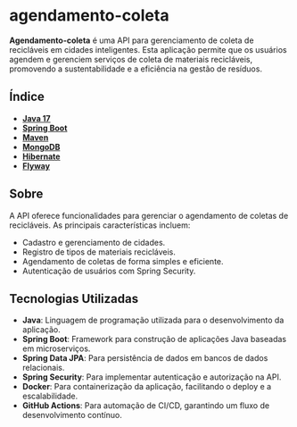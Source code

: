 # agendamento-coleta

**Agendamento-coleta** é uma API para gerenciamento de coleta de recicláveis em cidades inteligentes. Esta aplicação permite que os usuários agendem e gerenciem serviços de coleta de materiais recicláveis, promovendo a sustentabilidade e a eficiência na gestão de resíduos.

## Índice

- **[Java 17](https://www.oracle.com/java)**
- **[Spring Boot](https://spring.io/projects/spring-boot)**
- **[Maven](https://maven.apache.org)**
- **[MongoDB](https://www.mongodb.com/)**
- **[Hibernate](https://hibernate.org)**
- **[Flyway](https://flywaydb.org)**

## Sobre

A API oferece funcionalidades para gerenciar o agendamento de coletas de recicláveis. As principais características incluem:

- Cadastro e gerenciamento de cidades.
- Registro de tipos de materiais recicláveis.
- Agendamento de coletas de forma simples e eficiente.
- Autenticação de usuários com Spring Security.

## Tecnologias Utilizadas

- **Java**: Linguagem de programação utilizada para o desenvolvimento da aplicação.
- **Spring Boot**: Framework para construção de aplicações Java baseadas em microserviços.
- **Spring Data JPA**: Para persistência de dados em bancos de dados relacionais.
- **Spring Security**: Para implementar autenticação e autorização na API.
- **Docker**: Para containerização da aplicação, facilitando o deploy e a escalabilidade.
- **GitHub Actions**: Para automação de CI/CD, garantindo um fluxo de desenvolvimento contínuo.



